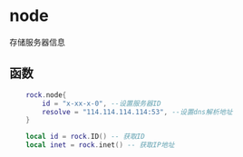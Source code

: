 # node 
存储服务器信息

## 函数
```lua
    rock.node{
        id = "x-xx-x-0", --设置服务器ID
        resolve = "114.114.114.114:53", --设置dns解析地址
    }

    local id = rock.ID() -- 获取ID
    local inet = rock.inet() -- 获取IP地址
```
